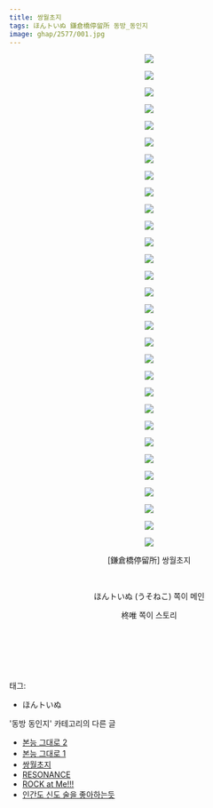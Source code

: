 ```yaml
---
title: 쌍월초지
tags: ほんトいぬ 鎌倉橋停留所 동방_동인지
image: ghap/2577/001.jpg
---
```

<div class="article">
<p style="text-align: center; clear: none; float: none;"><img src="{{ site.nasurl }}/ghap/2577/001.jpg"/></p>
<p style="text-align: center; clear: none; float: none;"><img src="{{ site.nasurl }}/ghap/2577/002.jpg"/></p>
<p style="text-align: center; clear: none; float: none;"><img src="{{ site.nasurl }}/ghap/2577/003.jpg"/></p>
<p style="text-align: center; clear: none; float: none;"><img src="{{ site.nasurl }}/ghap/2577/004.jpg"/></p>
<p style="text-align: center; clear: none; float: none;"><img src="{{ site.nasurl }}/ghap/2577/005.jpg"/></p>
<p style="text-align: center; clear: none; float: none;"><img src="{{ site.nasurl }}/ghap/2577/006.jpg"/></p>
<p style="text-align: center; clear: none; float: none;"><img src="{{ site.nasurl }}/ghap/2577/007.jpg"/></p>
<p style="text-align: center; clear: none; float: none;"><img src="{{ site.nasurl }}/ghap/2577/008.jpg"/></p>
<p style="text-align: center; clear: none; float: none;"><img src="{{ site.nasurl }}/ghap/2577/009.jpg"/></p>
<p style="text-align: center; clear: none; float: none;"><img src="{{ site.nasurl }}/ghap/2577/010.jpg"/></p>
<p style="text-align: center; clear: none; float: none;"><img src="{{ site.nasurl }}/ghap/2577/011.jpg"/></p>
<p style="text-align: center; clear: none; float: none;"><img src="{{ site.nasurl }}/ghap/2577/012.jpg"/></p>
<p style="text-align: center; clear: none; float: none;"><img src="{{ site.nasurl }}/ghap/2577/013.jpg"/></p>
<p style="text-align: center; clear: none; float: none;"><img src="{{ site.nasurl }}/ghap/2577/014.jpg"/></p>
<p style="text-align: center; clear: none; float: none;"><img src="{{ site.nasurl }}/ghap/2577/015.jpg"/></p>
<p style="text-align: center; clear: none; float: none;"><img src="{{ site.nasurl }}/ghap/2577/016.jpg"/></p>
<p style="text-align: center; clear: none; float: none;"><img src="{{ site.nasurl }}/ghap/2577/017.jpg"/></p>
<p style="text-align: center; clear: none; float: none;"><img src="{{ site.nasurl }}/ghap/2577/018.jpg"/></p>
<p style="text-align: center; clear: none; float: none;"><img src="{{ site.nasurl }}/ghap/2577/019.jpg"/></p>
<p style="text-align: center; clear: none; float: none;"><img src="{{ site.nasurl }}/ghap/2577/020.jpg"/></p>
<p style="text-align: center; clear: none; float: none;"><img src="{{ site.nasurl }}/ghap/2577/021.jpg"/></p>
<p style="text-align: center; clear: none; float: none;"><img src="{{ site.nasurl }}/ghap/2577/022.jpg"/></p>
<p style="text-align: center; clear: none; float: none;"><img src="{{ site.nasurl }}/ghap/2577/023.jpg"/></p>
<p style="text-align: center; clear: none; float: none;"><img src="{{ site.nasurl }}/ghap/2577/024.jpg"/></p>
<p style="text-align: center; clear: none; float: none;"><img src="{{ site.nasurl }}/ghap/2577/025.jpg"/></p>
<p style="text-align: center; clear: none; float: none;"><img src="{{ site.nasurl }}/ghap/2577/026.jpg"/></p>
<p style="text-align: center; clear: none; float: none;"><img src="{{ site.nasurl }}/ghap/2577/027.jpg"/></p>
<p style="text-align: center; clear: none; float: none;"><img src="{{ site.nasurl }}/ghap/2577/028.jpg"/></p>
<p style="text-align: center; clear: none; float: none;"><img src="{{ site.nasurl }}/ghap/2577/029.jpg"/></p>
<p style="text-align: center; clear: none; float: none;"><img src="{{ site.nasurl }}/ghap/2577/030.jpg"/></p>
<p style="text-align: center; clear: none; float: none;">[鎌倉橋停留所] 쌍월초지</p>
<p style="text-align: center; clear: none; float: none;"><br/></p>
<p style="text-align: center; clear: none; float: none;">ほんトいぬ (うそねこ) 쪽이 메인</p>
<p style="text-align: center; clear: none; float: none;">柊唯 쪽이 스토리</p>
<p style="text-align: center; clear: none; float: none;"><br/></p>
<p style="text-align: center; clear: none; float: none;"><br/></p>
<p><br/></p>
</div><div class="tagTrail">
<p>태그: </p>
<ul>
<li>ほんトいぬ</li>
</ul>
</div><div class="another">
<p>'동방 동인지' 카테고리의 다른 글</p>
<ul>
<li><a href="/2016-10-14-ghap_2579">본능 그대로 2</a></li>
<li><a href="/2016-10-14-ghap_2578">본능 그대로 1</a></li>
<li><a href="/2016-10-14-ghap_2577">쌍월초지</a></li>
<li><a href="/2016-10-14-ghap_2575">RESONANCE</a></li>
<li><a href="/2016-10-14-ghap_2574">ROCK at Me!!!</a></li>
<li><a href="/2016-10-13-ghap_2573">인간도 신도 술을 좋아하는듯</a></li>
</ul>
</div><div class="cb_module cb_fluid">
<div class="cb_wrt cb_profile">
</div><!-- commentList close -->
</div>